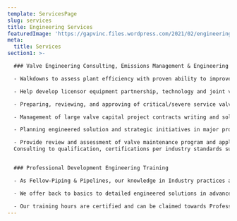 ```yaml
---
template: ServicesPage
slug: services
title: Engineering Services
featuredImage: 'https://gapvinc.files.wordpress.com/2021/02/engineering-sevices.png?'
meta:
  title: Services
section1: >-

  ### Valve Engineering Consulting, Emissions Management & Engineering Risk Assessments

  - Walkdowns to assess plant efficiency with proven ability to improve bottom line by Cost/Time savings in startup commissioning with safety first.

  - Help develop licensor equipment partnership, technology and joint venture engineered solutions.

  - Preparing, reviewing, and approving of critical/severe service valve engineered specifications and solutions by assessing suppliers.

  - Management of large valve capital project contracts writing and solution integrator.

  - Planning engineered solution and strategic initiatives in major project pursuit.

  - Provide review and assessment of valve maintenance program and applicable tools assessment and solutions towards uninterrupted operations.
  Consulting to qualification, certifications per industry standards such as API, ASME, PIP, NACE, ISO, GHOST etc.


  ### Professional Development Engineering Training

  - As Fellow-Piping & Pipelines, our knowledge in Industry practices and codes meets or exceeds with our peer group and have experience in offering trainings that are supported by industry experts in most applications. Our training courses are tailored to audience such as engineers, technicians, operations, reliability, EHS, HSE and management.

  - We offer back to basics to detailed engineered solutions in advanced understanding. For example, Fugitive Emissions, Methane Emissions Management, Double Block and Bleed & Double Isolation and Bleed, training can be provided at your facility, off-site or live online.

  - Our training hours are certified and can be claimed towards Professional Engineering Development credits.
---
```

